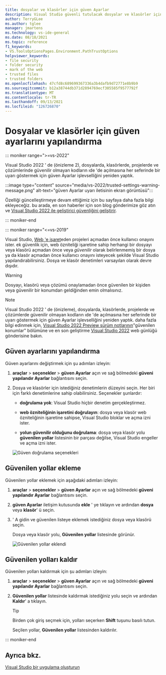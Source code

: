 ```yaml
---
title: dosyalar ve klasörler için güven Ayarlar
description: Visual Studio güvenli tutulacak dosyalar ve klasörler için güven ayarlarını değiştirmeyi öğrenin.
author: TerryGLee
ms.author: tglee
manager: jmartens
ms.technology: vs-ide-general
ms.date: 08/18/2021
ms.topic: reference
f1_keywords:
- VS.ToolsOptionsPages.Environment.PathTrustOptions
helpviewer_keywords:
- file security
- folder security
- mark of the web
- trusted files
- trusted folders
ms.openlocfilehash: 47cfd8c689699367336a3b4dafb9d72771e8b9b9
ms.sourcegitcommit: b12a38744db371d2894769ecf305585f9577792f
ms.translationtype: MT
ms.contentlocale: tr-TR
ms.lasthandoff: 09/13/2021
ms.locfileid: "126726870"
---
```

# <a name="configure-trust-settings-for-files-and-folders"></a>Dosyalar ve klasörler için güven ayarlarını yapılandırma

::: moniker range=">=vs-2022"

Visual Studio 2022 ' de (önizleme 2), dosyalarda, klasörlerde, projelerde ve çözümlerinde güvenilir olmayan kodların ıde 'de açılmasına her seferinde bir uyarı göstermek için güven Ayarlar işlevselliğini yeniden yaptık.

:::image type="content" source="media/vs-2022/trusted-settings-warning-message.png" alt-text="güven Ayarlar uyarı iletisinin ekran görüntüsü":::

Özelliği güncelleştirmeye devam ettiğimiz için bu sayfaya daha fazla bilgi ekleyeceğiz. bu arada, en son haberler için son blog gönderimize göz atın ve [Visual Studio 2022 ile geliştirici güvenliğini geliştirir](https://devblogs.microsoft.com/visualstudio/improving-developer-security-with-visual-studio-2022/).

::: moniker-end

::: moniker range="<=vs-2019"

Visual Studio, [Web 'e işaret](/previous-versions/windows/internet-explorer/ie-developer/compatibility/ms537628(v=vs.85))eden projeleri açmadan önce kullanıcı onayını ister. ek güvenlik için, web özniteliği işaretine sahip herhangi bir dosyayı veya klasörü açmadan önce veya *güvenilir* olarak belirlenmemiş bir dosya ya da klasör açmadan önce kullanıcı onayını isteyecek şekilde Visual Studio yapılandırabilirsiniz. Dosya ve klasör denetimleri varsayılan olarak devre dışıdır.

> [!WARNING]
> Dosyayı, klasörü veya çözümü onaylamadan önce güvenilen bir kişiden veya güvenilir bir konumdan geldiğinden emin olmalısınız.

> [!NOTE]
> Visual Studio 2022 ' de (önizleme), dosyalarda, klasörlerde, projelerde ve çözümlerde güvenilir olmayan kodların ıde 'de açılmasına her seferinde bir uyarı göstermek için güven Ayarlar işlevselliğini yeniden yaptık. daha fazla bilgi edinmek için, [Visual Studio 2022 Preview sürüm notlarının](/visualstudio/releases/2022/release-notes-preview#trustedlocations-170P2)"güvenilen konumlar" bölümüne ve en son geliştirme [Visual Studio 2022](https://devblogs.microsoft.com/visualstudio/improving-developer-security-with-visual-studio-2022/) web günlüğü gönderisine bakın.

## <a name="configure-trust-settings"></a>Güven ayarlarını yapılandırma

Güven ayarlarını değiştirmek için şu adımları izleyin:

1. **araçlar** > **seçenekler** > **güven Ayarlar** açın ve sağ bölmedeki **güveni yapılandır Ayarlar** bağlantısını seçin.

2. Dosya ve klasörler için istediğiniz denetimlerin düzeyini seçin. Her biri için farklı denetimlerine sahip olabilirsiniz. Seçenekler şunlardır:

   * **doğrulama yok**: Visual Studio hiçbir denetim gerçekleştirmez.

   * **web özniteliğinin işaretini doğrulayın**: dosya veya klasör web özniteliğinin işaretine sahipse, Visual Studio bloklar ve açma izni ister.

   * **yolun güvenilir olduğunu doğrulama**: dosya veya klasör yolu **güvenilen yollar** listesinin bir parçası değilse, Visual Studio engeller ve açma izni ister.

   ![Güven doğrulama seçenekleri](media/trust-settings.png)

## <a name="add-trusted-paths"></a>Güvenilen yollar ekleme

Güvenilen yollar eklemek için aşağıdaki adımları izleyin:

1. **araçlar** > **seçenekler** > **güven Ayarlar** açın ve sağ bölmedeki **güveni yapılandır Ayarlar** bağlantısını seçin.

2. **güven Ayarlar** iletişim kutusunda **ekle** ' ye tıklayın ve ardından **dosya** veya **klasör**' ü seçin.

3. ' A gidin ve güvenilen listeye eklemek istediğiniz dosya veya klasörü seçin.

   Dosya veya klasör yolu, **Güvenilen yollar** listesinde görünür.

   ![Güvenilen yollar eklendi](media/trusted-paths.png)

## <a name="remove-trusted-paths"></a>Güvenilen yolları kaldır

Güvenilen yolları kaldırmak için şu adımları izleyin:

1. **araçlar** > **seçenekler** > **güven Ayarlar** açın ve sağ bölmedeki **güveni yapılandır Ayarlar** bağlantısını seçin.

2. **Güvenilen yollar** listesinde kaldırmak istediğiniz yolu seçin ve ardından **Kaldır**' a tıklayın.

   > [!TIP]
   > Birden çok giriş seçmek için, yolları seçerken **Shift** tuşunu basılı tutun.

   Seçilen yollar, **Güvenilen yollar** listesinden kaldırılır.

::: moniker-end

## <a name="see-also"></a>Ayrıca bkz.

[Visual Studio bir uygulama oluşturun](../walkthrough-building-an-application.md)
